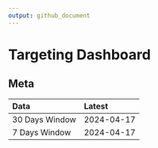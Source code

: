 ```yaml
---
output: github_document
---
```


# Targeting Dashboard



## Meta


|Data           |Latest     |
|:--------------|:----------|
|30 Days Window |2024-04-17 |
|7 Days Window  |2024-04-17 |
